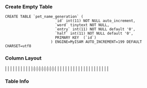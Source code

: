 ### Create Empty Table ###
```
CREATE TABLE `pet_name_generation` (                     
                       `id` int(11) NOT NULL auto_increment,                  
                       `word` tinytext NOT NULL,                              
                       `entry` int(11) NOT NULL default '0',                  
                       `half` int(11) NOT NULL default '0',                   
                       PRIMARY KEY  (`id`)                                    
                     ) ENGINE=MyISAM AUTO_INCREMENT=199 DEFAULT CHARSET=utf8  

```

### Column Layout ###

| | | | | | | | | |
|:|:|:|:|:|:|:|:|:|
| | | | | | | | | |
| | | | | | | | | |


### Table Info ###